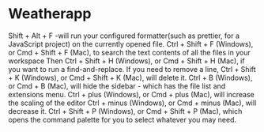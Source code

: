 ﻿# Weatherapp
Shift + Alt + F -will run your configured formatter(such as prettier, for a JavaScript project) on the currently opened file.
Ctrl + Shift + F (Windows), or Cmd + Shift + F (Mac), to search the text contents of all the files in your workspace
Then Ctrl + Shift + H (Windows), or Cmd + Shift + H (Mac), if you want to run a find-and-replace.
If you need to remove a line, Ctrl + Shift + K (Windows), or Cmd + Shift + K (Mac), will delete it.
Ctrl + B (Windows), or Cmd + B (Mac), will hide the sidebar - which has the file list and extensions menu.
Ctrl + plus (Windows), or Cmd + plus (Mac), will increase the scaling of the editor
Ctrl + minus (Windows), or Cmd + minus (Mac), will decrease it.
Ctrl + Shift + P (Windows), or Cmd + Shift + P (Mac), which opens the command palette for you to select whatever you may need.
